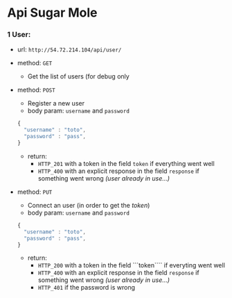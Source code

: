 # Api Sugar Mole

### 1 User:
* url: ```http://54.72.214.104/api/user/```
* method: ```GET```
	* Get the list of users (for debug only
* method: ```POST```
	* Register a new user 	
	* body param: ```username``` and ```password``` 
	```javascript
  {
      "username" : "toto",
      "password" : "pass",
  }
  ```
  * return:  
     + ```HTTP_201``` with a token in the field ```token``` if everything went well
     + ```HTTP_400``` with an explicit response in the field ```response``` if something went wrong *(user already in use...)*
    

* method: ```PUT```
	* Connect an user (in order to get the *token*)
	* body param: ```username``` and ```password``` 
	```javascript
  {
      "username" : "toto",
      "password" : "pass",
  }
  ```
  * return:
  	* ```HTTP_200``` with a token in the field ```token```` if everyting went well
  	* ```HTTP_400```  with an explicit response in the field ```response``` if something went wrong *(user already in use...)*
  	* ```HTTP_401``` if the password is wrong

	
